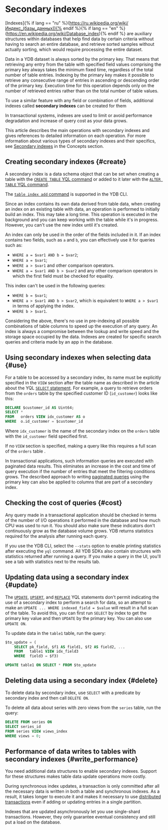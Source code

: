 # Secondary indexes

[Indexes]{% if lang == "ru" %}(https://ru.wikipedia.org/wiki/Индекс_(базы_данных)){% endif %}{% if lang == "en" %}(https://en.wikipedia.org/wiki/Database_index){% endif %} are auxiliary structures within databases that help find data by certain criteria without having to search an entire database, and retrieve sorted samples without actually sorting, which would require processing the entire dataset.

Data in a YDB dataset is always sorted by the primary key. That means that retrieving any entry from the table with specified field values comprising the primary key always takes the minimum fixed time, regardless of the total number of table entries. Indexing by the primary key makes it possible to retrieve any consecutive range of entries in ascending or descending order of the primary key. Execution time for this operation depends only on the number of retrieved entries rather than on the total number of table values.

To use a similar feature with any field or combination of fields, additional indexes called **secondary indexes** can be created for them

In transactional systems, indexes are used to limit or avoid performance degradation and increase of query cost as your data grows.

This article describes the main operations with secondary indexes and gives references to detailed information on each operation. For more information about various types of secondary indexes and their specifics, see [Secondary indexes](../../concepts/secondary_indexes.md) in the Concepts section.

## Creating secondary indexes {#create}

A secondary index is a data schema object that can be set when creating a table with the [`CREATE TABLE` YQL command](../../yql/reference/syntax/create_table.md) or added to it later with the [`ALTER TABLE` YQL command](../../yql/reference/syntax/alter_table.md).

The [`table index add` command](../../reference/ydb-cli/commands/secondary_index.md#add) is supported in the YDB CLI.

Since an index contains its own data derived from table data, when creating an index on an existing table with data, an operation is performed to initially build an index. This may take a long time. This operation is executed in the background and you can keep working with the table while it's in progress. However, you can't use the new index until it's created.

An index can only be used in the order of the fields included in it. If an index contains two fields, such as `a` and `b`, you can effectively use it for queries such as:
* `WHERE a = $var1 AND b = $var2`;
* `WHERE a = $var1`;
* `WHERE a > $var1` and other comparison operators.
* `WHERE a = $var1 AND b > $var2` and any other comparison operators in which the first field must be checked for equality.

This index can't be used in the following queries:
* `WHERE b = $var1`;
* `WHERE a > $var1 AND b > $var2`, which is equivalent to `WHERE a > $var1` in terms of applying the index.
* `WHERE b > $var1`.

Considering the above, there's no use in pre-indexing all possible combinations of table columns to speed up the execution of any query. An index is always a compromise between the lookup and write speed and the storage space occupied by the data. Indexes are created for specific search queries and criteria made by an app in the database.

## Using secondary indexes when selecting data {#use}

For a table to be accessed by a secondary index, its name must be explicitly specified in the `VIEW` section after the table name as described in the article about the YQL [`SELECT` statement](../../yql/reference/syntax/select#secondary_index). For example, a query to retrieve orders from the `orders` table by the specified customer ID (`id_customer`) looks like this:

```sql
DECLARE $customer_id AS Uint64;
SELECT *
FROM   orders VIEW idx_customer AS o
WHERE  o.id_customer = $customer_id
```

Where `idx_customer` is the name of the secondary index on the `orders` table with the `id_customer` field specified first.

If no `VIEW` section is specified, making a query like this requires a full scan of the `orders` table .

In transactional applications, such information queries are executed with paginated data results. This eliminates an increase in the cost and time of query execution if the number of entries that meet the filtering conditions grows. The described approach to writing [paginated queries](../paging.md) using the primary key can also be applied to columns that are part of a secondary index.

## Checking the cost of queries {#cost}

Any query made in a transactional application should be checked in terms of the number of I/O operations it performed in the database and how much CPU was used to run it. You should also make sure these indicators don't continuously grow as the database volume grows. YDB returns statistics required for the analysis after running each query.

If you use the YDB CLI, select the `--stats` option to enable printing statistics after executing the `yql` command. All YDB SDKs also contain structures with statistics returned after running a query. If you make a query in the UI, you'll see a tab with statistics next to the results tab.

## Updating data using a secondary index {#update}

The [`UPDATE`](../../yql/reference/syntax/update.md), [`UPSERT`](../../yql/reference/syntax/upsert_into.md), and [`REPLACE`](../../yql/reference/syntax/replace_into.md) YQL statements don't permit indicating the use of a secondary index to perform a search for data, so an attempt to make an `UPDATE ... WHERE indexed_field = $value` will result in a full scan of the table. To avoid this, you can first run `SELECT` by index to get the primary key value and then `UPDATE` by the primary key. You can also use `UPDATE ON`.

To update data in the `table1` table, run the query:

```sql
$to_update = (
    SELECT pk_field, $f1 AS field1, $f2 AS field2, ...
    FROM   table1 VIEW idx_field3
    WHERE  field3 = $f3)

UPDATE table1 ON SELECT * FROM $to_update
```

## Deleting data using a secondary index {#delete}

To delete data by secondary index, use `SELECT` with a predicate by secondary index and then call `DELETE ON`.

To delete all data about series with zero views from the `series` table, run the query:

```sql
DELETE FROM series ON
SELECT series_id
FROM series VIEW views_index
WHERE views = 0;
```

## Performance of data writes to tables with secondary indexes {#write_performance}

You need additional data structures to enable secondary indexes. Support for these structures makes table data update operations more costly.

During synchronous index updates, a transaction is only committed after all the necessary data is written in both a table and synchronous indexes. As a result, it takes longer to execute it and makes it necessary to use [distributed transactions](../../concepts/transactions#distributed-tx) even if adding or updating entries in a single partition.

Indexes that are updated asynchronously let you use single-shard transactions. However, they only guarantee eventual consistency and still put a load on the database.
